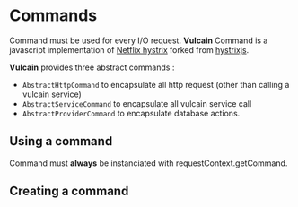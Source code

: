 # Commands

Command must be used for every I/O request. **Vulcain** Command is a javascript implementation of [Netflix hystrix](https://github.com/Netflix/Hystrix) forked from [hystrixjs](https://bitbucket.org/igor_sechyn/hystrixjs).

**Vulcain** provides three abstract commands :

- ```AbstractHttpCommand``` to encapsulate all http request (other than calling a vulcain service)
- ```AbstractServiceCommand``` to encapsulate all vulcain service call
- ```AbstractProviderCommand``` to encapsulate database actions.

## Using a command

Command must **always** be instanciated with requestContext.getCommand.

## Creating a command

